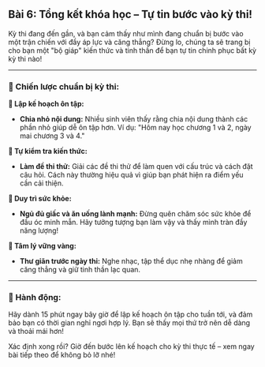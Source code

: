 ## Bài 6: Tổng kết khóa học – Tự tin bước vào kỳ thi!

Kỳ thi đang đến gần, và bạn cảm thấy như mình đang chuẩn bị bước vào một trận chiến với đầy áp lực và căng thẳng? Đừng lo, chúng ta sẽ trang bị cho bạn một "bộ giáp" kiến thức và tinh thần để bạn tự tin chinh phục bất kỳ kỳ thi nào!

---

### 📌 Chiến lược chuẩn bị kỳ thi:

**🔹 Lập kế hoạch ôn tập:**
- **Chia nhỏ nội dung:** Nhiều sinh viên thấy rằng chia nội dung thành các phần nhỏ giúp dễ ôn tập hơn. Ví dụ: "Hôm nay học chương 1 và 2, ngày mai chương 3 và 4."

**🔹 Tự kiểm tra kiến thức:**
- **Làm đề thi thử:** Giải các đề thi thử để làm quen với cấu trúc và cách đặt câu hỏi. Cách này thường hiệu quả vì giúp bạn phát hiện ra điểm yếu cần cải thiện.

**🔹 Duy trì sức khỏe:**
- **Ngủ đủ giấc và ăn uống lành mạnh:** Đừng quên chăm sóc sức khỏe để đầu óc minh mẫn. Hãy tưởng tượng bạn làm vậy và thấy mình tràn đầy năng lượng!

**🔹 Tâm lý vững vàng:**
- **Thư giãn trước ngày thi:** Nghe nhạc, tập thể dục nhẹ nhàng để giảm căng thẳng và giữ tinh thần lạc quan.

---

### 🚀 Hành động:

Hãy dành 15 phút ngay bây giờ để lập kế hoạch ôn tập cho tuần tới, và đảm bảo bạn có thời gian nghỉ ngơi hợp lý. Bạn sẽ thấy mọi thứ trở nên dễ dàng và thoải mái hơn!

Xác định xong rồi? Giờ đến bước lên kế hoạch cho kỳ thi thực tế – xem ngay bài tiếp theo để không bỏ lỡ nhé!